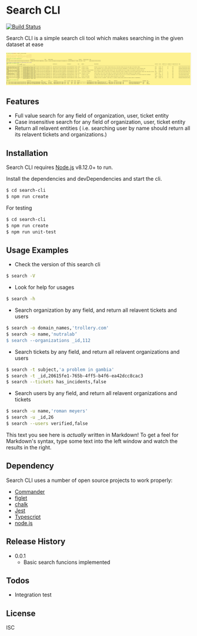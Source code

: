 # Search CLI

[![Build Status](https://travis-ci.org/joemccann/dillinger.svg?branch=master)](https://travis-ci.org/joemccann/dillinger)

Search CLI is a simple search cli tool which makes searching in the given dataset at ease

![](example-screenshot.png)

## Features

  - Full value search for any field of organization, user, ticket entity
  - Case insensitive search for any field of organization, user, ticket entity
  - Return all relavent entities ( i.e. searching user by name should return all its relavent tickets and organizations.)

## Installation

Search CLI requires [Node.js](https://nodejs.org/) v8.12.0+ to run.

Install the dependencies and devDependencies and start the cli.

```sh
$ cd search-cli
$ npm run create
```

For testing

```sh
$ cd search-cli
$ npm run create
$ npm run unit-test
```  
  
## Usage Examples

 - Check the version of this search cli
  ```sh
$ search -V
```
  - Look for help for usages
  ```sh
$ search -h
```

  - Search organization by any field, and return all relavent tickets and users
  ```sh
$ search -o domain_names,'trollery.com'
$ search -o name,'nutralab‘  
$ search --organizations _id,112  
```

  - Search tickets by any field, and return all relavent organizations and users
  ```sh
$ search -t subject,'a problem in gambia'
$ search -t _id,20615fe1-765b-4ff5-b4f6-ea42dcc8cac3  
$ search --tickets has_incidents,false  
```

 - Search users by any field, and return all relavent organizations and tickets
 ```sh
$ search -u name,'roman meyers'
$ search -u _id,26
$ search --users verified,false  
```

This text you see here is *actually* written in Markdown! To get a feel for Markdown's syntax, type some text into the left window and watch the results in the right.

## Dependency

Search CLI uses a number of open source projects to work properly:

* [Commander](https://www.npmjs.com/package/commander)
* [figlet](https://www.npmjs.com/package/figletr)
* [chalk](https://www.npmjs.com/package/chalk)
* [Jest](https://www.npmjs.com/package/jest)
* [Typescript](https://github.com/microsoft/TypeScript)
* [node.js]()

## Release History
* 0.0.1
    * Basic search funcions implemented

## Todos

 - Integration test

License
----
ISC


